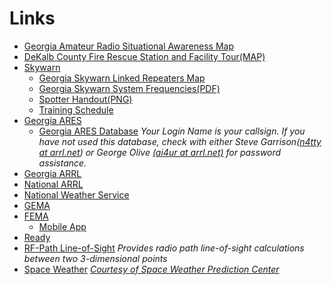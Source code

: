 # Links
* [Georgia Amateur Radio Situational Awareness Map](https://oldtopographer.maps.arcgis.com/apps/webappviewer/index.html?id=63875f87f71c490086212802589956a5)
* [DeKalb County Fire Rescue Station and Facility Tour(MAP)](https://dekalbgis.maps.arcgis.com/apps/MapTour/index.html?appid=7fd74fa5dbce4394855ba7338738f8d5)
* [Skywarn](https://www.weather.gov/SKYWARN)
  * [Georgia Skywarn Linked Repeaters Map](https://www.google.com/maps/d/viewer?hl=en&mid=1zUCjB7IYNQRmxcWFg35nOTK2JHo&ll=35.020999580702586,-83.88061559375001&z=7)
  * [Georgia Skywarn System Frequencies(PDF)](https://groups.io/g/DeKalbARES/files/Skywarn/skywarn_linked_repeaters.pdf)
  * [Spotter Handout(PNG)](http://www.georgiaskywarn.com/spotterhandout.png)
  * [Training Schedule](https://www.weather.gov/ffc/skywarnsched)
* [Georgia ARES](https://www.gaares.org/)
  * [Georgia ARES Database](https://www.gaares.org/cgi-bin/login.pl) _Your Login Name is your callsign. If you have not used this database, check with either Steve Garrison([n4tty at arrl.net](mailto:n4tty@arrl.net)) or George Olive [(ai4ur at arrl.net)](mailto:ai4ur@arrl.net) for password assistance._
* [Georgia ARRL](https://www.arrl-ga.org/)
* [National ARRL](https://www.arrl.org/)
* [National Weather Service](https://www.weather.gov/ffc/)
* [GEMA](https://gema.georgia.gov/)
* [FEMA](https://www.fema.gov/)
  * [Mobile App](https://www.fema.gov/mobile-app)
* [Ready](https://www.ready.gov/)
* [RF-Path Line-of-Sight](https://www.scadacore.com/tools/rf-path/rf-line-of-sight/) _Provides radio path line-of-sight calculations between two 3-dimensional points_
* [Space Weather](https://services.swpc.noaa.gov/images/planetary-k-index.gif) [_Courtesy of Space Weather Prediction Center_](http://www.swpc.noaa.gov/)
